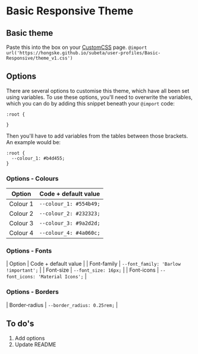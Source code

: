 # Basic Responsive Theme

## Basic theme
Paste this into the box on your [CustomCSS](https://subeta.net/preferences.php?act=customcss) page.
`@import url('https://hongske.github.io/subeta/user-profiles/Basic-Responsive/theme_v1.css')`

## Options
There are several options to customise this theme, which have all been set using variables. To use these options, you'll need to overwrite the variables, which you can do by adding this snippet beneath your `@import` code:

```
:root {

}
```

Then you'll have to add variables from the tables between those brackets. An example would be:

```
:root {
  --colour_1: #b4d455;
}
```

### Options - Colours
| Option | Code + default value |
| -------------- | --------------------- |
| Colour 1 | `--colour_1: #554b49;` |
| Colour 2 | `--colour_2: #232323;` |
| Colour 3 | `--colour_3: #9a2d2d;` |
| Colour 4 | `--colour_4: #4a060c;` |

### Options - Fonts
| Option | Code + default value |
| Font-family | `--font_family: 'Barlow !important';` |
| Font-size | `--font_size: 16px;` |
| Font-icons | `--font_icons: 'Material Icons';` |

### Options - Borders
| Border-radius | `--border_radius: 0.25rem;` |

## To do's
1. Add options
2. Update README

```

```
